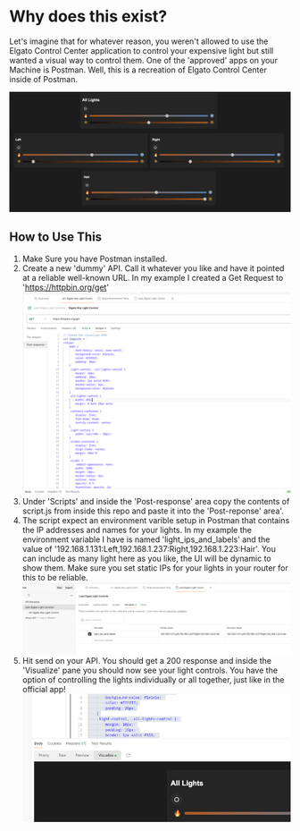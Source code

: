 # Why does this exist?

Let's imagine that for whatever reason, you weren't allowed to use the Elgato Control Center application to control your expensive light but still wanted a visual way to control them. One of the 'approved' apps on your Machine is Postman. Well, this is a recreation of Elgato Control Center inside of Postman.

![alt text](UI.png)

## How to Use This

1. Make Sure you have Postman installed.
1. Create a new 'dummy' API. Call it whatever you like and have it pointed at a reliable well-known URL. In my example I created a Get Request to 'https://httpbin.org/get'
![alt text](post-response.png)
1. Under 'Scripts' and inside the 'Post-response' area copy the contents of script.js from inside this repo and paste it into the 'Post-reponse' area'.
1. The script expect an environment varible setup in Postman that contains the IP addresses and names for your lights. In my example the environment variable I have is named 'light_ips_and_labels' and the value of '192.168.1.131:Left,192.168.1.237:Right,192.168.1.223:Hair'. You can include as many light here as you like, the UI will be dynamic to show them. Make sure you set static IPs for your lights in your router for this to be reliable.
![alt text](env-vars.png)
1. Hit send on your API. You should get a 200 response and inside the 'Visualize' pane you should now see your light controls. You have the option of controlling the lights individually or all together, just like in the official app!
![alt text](visualize.png)